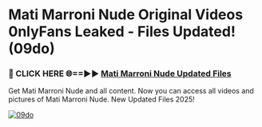 # Mati Marroni Nude Original Videos 0nlyFans Leaked - Files Updated! (09do)

<h3>🔴 CLICK HERE 🌐==►► <a href="https://tinyurl.com/52m3yx9h" rel="nofollow">Mati Marroni Nude Updated Files</a></h3>

Get Mati Marroni Nude and all content. Now you can access all videos and pictures of Mati Marroni Nude. New Updated Files 2025!

[![09do](https://i.imgur.com/TnHtlc8.gif)](https://tinyurl.com/52m3yx9h)
